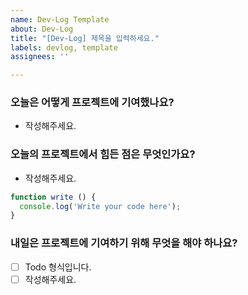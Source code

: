 ```yaml
---
name: Dev-Log Template
about: Dev-Log
title: "[Dev-Log] 제목을 입력하세요."
labels: devlog, template
assignees: ''

---
```


### 오늘은 어떻게 프로젝트에 기여했나요?
- 작성해주세요.

### 오늘의 프로젝트에서 힘든 점은 무엇인가요?
- 작성해주세요.

```javascript
function write () {
  console.log('Write your code here');
}
```

### 내일은 프로젝트에 기여하기 위해 무엇을 해야 하나요?
 - [ ] Todo 형식입니다.
 - [ ] 작성해주세요.
